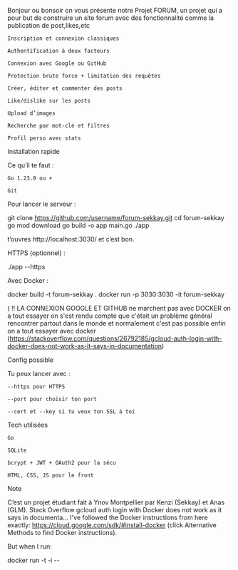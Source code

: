 Bonjour ou bonsoir on vous présente notre Projet FORUM, un projet qui a pour but de construire un site forum avec des fonctionnalité comme la publication de post,likes,etc



    Inscription et connexion classiques

    Authentification à deux facteurs

    Connexion avec Google ou GitHub

    Protection brute force + limitation des requêtes

    Créer, éditer et commenter des posts

    Like/dislike sur les posts

    Upload d’images

    Recherche par mot-clé et filtres

    Profil perso avec stats

Installation rapide

Ce qu’il te faut :

    Go 1.23.0 ou +

    Git

Pour lancer le serveur :

git clone https://github.com/username/forum-sekkay.git
cd forum-sekkay
go mod download
go build -o app main.go
./app

 t’ouvres http://localhost:3030/ et c’est bon.

HTTPS (optionnel) :

./app --https

Avec Docker :

docker build -t forum-sekkay .
docker run -p 3030:3030 -it forum-sekkay

( !! LA CONNEXION GOOGLE ET GITHUB ne marchent pas avec DOCKER on a tout essayer on s'est rendu compte que c'était un problème général rencontrer partout dans le monde et normalement c'est pas possible enfin on a tout essayer avec docker (https://stackoverflow.com/questions/26792185/gcloud-auth-login-with-docker-does-not-work-as-it-says-in-documentation)

Config possible

Tu peux lancer avec :

    --https pour HTTPS

    --port pour choisir ton port

    --cert et --key si tu veux ton SSL à toi

Tech utilisées

    Go

    SQLite

    bcrypt + JWT + OAuth2 pour la sécu

    HTML, CSS, JS pour le front

Note

C’est un projet étudiant fait à Ynov Montpellier par Kenzi (Sekkay) et Anas (GLM).
Stack Overflow
gcloud auth login with Docker does not work as it says in documenta...
I've followed the Docker instructions from here exactly: https://cloud.google.com/sdk/#install-docker (click Alternative Methods to find Docker instructions).

But when I run:

docker run -t -i --
